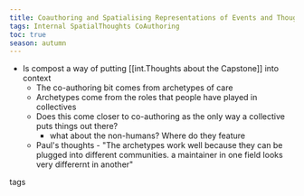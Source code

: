```yaml
---
title: Coauthoring and Spatialising Representations of Events and Thoughts 
tags: Internal SpatialThoughts CoAuthoring
toc: true
season: autumn
---
```


* Is compost a way of putting [[int.Thoughts about the Capstone]] into context
	* The co-authoring bit comes from archetypes of care
	* Archetypes come from the roles that people have played in collectives
	* Does this come closer to co-authoring as the only way a collective puts things out there?
		* what about the non-humans? Where do they feature
	* Paul's thoughts - "The archetypes work well because they can be plugged into different communities. a maintainer in one field looks very differernt in another"


tags